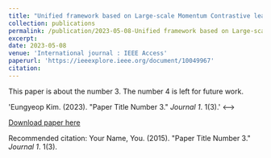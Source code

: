 ```yaml
---
title: "Unified framework based on Large-scale Momentum Contrastive learning for Text-Video Retrieval"
collection: publications
permalink: /publication/2023-05-08-Unified framework based on Large-scale Momentum Contrastive learning for Text-Video Retrieval
excerpt: 
date: 2023-05-08
venue: 'International journal : IEEE Access'
paperurl: 'https://ieeexplore.ieee.org/document/10049967'
citation: 
---
```

This paper is about the number 3. The number 4 is left for future work.
<!--> 'Eungyeop Kim. (2023). &quot;Paper Title Number 3.&quot; <i>Journal 1</i>. 1(3).' <-->
[Download paper here](https://ieeexplore.ieee.org/document/10049967)

Recommended citation: Your Name, You. (2015). "Paper Title Number 3." <i>Journal 1</i>. 1(3).